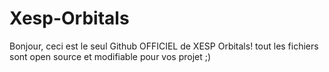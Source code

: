 # Xesp-Orbitals

Bonjour, ceci est le seul Github OFFICIEL de XESP Orbitals! tout les fichiers sont open source et modifiable pour vos projet ;)
